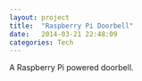 ```yaml
---
layout: project
title:  "Raspberry Pi Doorbell"
date:   2014-03-21 22:48:09
categories: Tech
---
```


A Raspberry Pi powered doorbell.